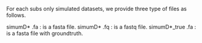 For each subs only simulated datasets, we provide three type of files as follows.

simumD* .fa : is a fasta file.
simumD* .fq : is a fastq file.
simumD*_true .fa : is a fasta file with groundtruth.
